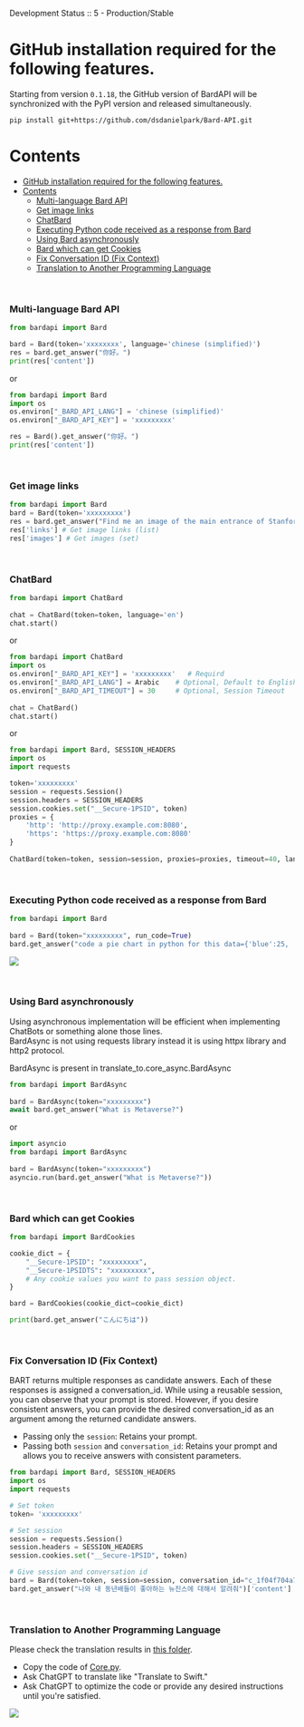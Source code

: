 Development Status :: 5 - Production/Stable


# GitHub installation required for the following features.
Starting from version `0.1.18`, the GitHub version of BardAPI will be synchronized with the PyPI version and released simultaneously.
```
pip install git+https://github.com/dsdanielpark/Bard-API.git
```


# Contents
- [GitHub installation required for the following features.](#github-installation-required-for-the-following-features)
- [Contents](#contents)
    - [Multi-language Bard API](#multi-language-bard-api)
    - [Get image links](#get-image-links)
    - [ChatBard](#chatbard)
    - [Executing Python code received as a response from Bard](#executing-python-code-received-as-a-response-from-bard)
    - [Using Bard asynchronously](#using-bard-asynchronously)
    - [Bard which can get Cookies](#bard-which-can-get-cookies)
    - [Fix Conversation ID (Fix Context)](#fix-conversation-id-fix-context)
    - [Translation to Another Programming Language](#translation-to-another-programming-language)



<br>

### Multi-language Bard API
```python
from bardapi import Bard

bard = Bard(token='xxxxxxxx', language='chinese (simplified)')
res = bard.get_answer("你好。")
print(res['content'])
```
or
```python
from bardapi import Bard
import os
os.environ["_BARD_API_LANG"] = 'chinese (simplified)'
os.environ["_BARD_API_KEY"] = 'xxxxxxxxx'

res = Bard().get_answer("你好。")
print(res['content'])
```

<br>

### Get image links
```python
from bardapi import Bard
bard = Bard(token='xxxxxxxxx')
res = bard.get_answer("Find me an image of the main entrance of Stanford University.")
res['links'] # Get image links (list)
res['images'] # Get images (set)
```


<br>
    
### ChatBard
```python
from bardapi import ChatBard
    
chat = ChatBard(token=token, language='en')
chat.start()
```
or
```python
from bardapi import ChatBard
import os
os.environ["_BARD_API_KEY"] = 'xxxxxxxxx'   # Requird
os.environ["_BARD_API_LANG"] = Arabic    # Optional, Default to English
os.environ["_BARD_API_TIMEOUT"] = 30     # Optional, Session Timeout
 
chat = ChatBard()
chat.start()
```
or
```python
from bardapi import Bard, SESSION_HEADERS
import os
import requests

token='xxxxxxxxx'
session = requests.Session()
session.headers = SESSION_HEADERS
session.cookies.set("__Secure-1PSID", token) 
proxies = {
    'http': 'http://proxy.example.com:8080',
    'https': 'https://proxy.example.com:8080'
}
    
ChatBard(token=token, session=session, proxies=proxies, timeout=40, language="chinese (simplified)").start()
```

<br>    

### Executing Python code received as a response from Bard
```python
from bardapi import Bard
    
bard = Bard(token="xxxxxxxxx", run_code=True)
bard.get_answer("code a pie chart in python for this data={'blue':25, 'red':30, 'green':30, 'purple':15}")
```
![](assets/bardapi_run_code.png)
    
<br>

### Using Bard asynchronously 
Using asynchronous implementation will be efficient when implementing ChatBots or something alone those lines.    
BardAsync is not using requests library instead it is using httpx library and http2 protocol.
    
BardAsync is present in translate_to.core_async.BardAsync
```python
from bardapi import BardAsync 
    
bard = BardAsync(token="xxxxxxxxx")
await bard.get_answer("What is Metaverse?")
```
or
```python
import asyncio
from bardapi import BardAsync
    
bard = BardAsync(token="xxxxxxxxx")
asyncio.run(bard.get_answer("What is Metaverse?"))
```

<br>
    

### Bard which can get Cookies
```python
from bardapi import BardCookies

cookie_dict = {
    "__Secure-1PSID": "xxxxxxxxx",
    "__Secure-1PSIDTS": "xxxxxxxxx",
    # Any cookie values you want to pass session object.
}

bard = BardCookies(cookie_dict=cookie_dict)

print(bard.get_answer("こんにちは"))
```

<br>

### Fix Conversation ID (Fix Context)
BART returns multiple responses as candidate answers. Each of these responses is assigned a conversation_id. While using a reusable session, you can observe that your prompt is stored. However, if you desire consistent answers, you can provide the desired conversation_id as an argument among the returned candidate answers.

- Passing only the `session`: Retains your prompt.
- Passing both `session` and `conversation_id`: Retains your prompt and allows you to receive answers with consistent parameters.

```python
from bardapi import Bard, SESSION_HEADERS
import os
import requests

# Set token
token= 'xxxxxxxxx'

# Set session
session = requests.Session()
session.headers = SESSION_HEADERS
session.cookies.set("__Secure-1PSID", token) 

# Give session and conversation id
bard = Bard(token=token, session=session, conversation_id="c_1f04f704a788e6e4", timeout=30)
bard.get_answer("나와 내 동년배들이 좋아하는 뉴진스에 대해서 알려줘")['content']
```

<br>

### Translation to Another Programming Language
Please check the translation results in [this folder](https://github.com/dsdanielpark/Bard-API/tree/main/translate_to).
- Copy the code of [Core.py](https://github.com/dsdanielpark/Bard-API/blob/17d5e948d4afc535317de3964232ab82fe223521/bardapi/core.py).
- Ask ChatGPT to translate like "Translate to Swift."
- Ask ChatGPT to optimize the code or provide any desired instructions until you're satisfied.<br>

![](./assets/translate.png)
            
            
